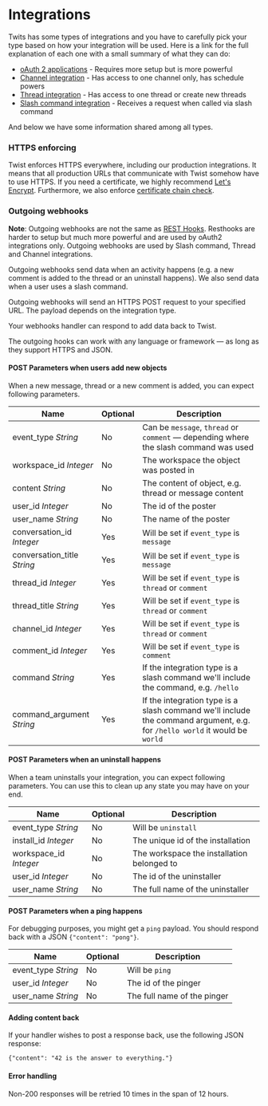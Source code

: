 # Integrations

Twits has some types of integrations and you have to carefully pick
your type based on how your integration will be used. Here is a link
for the full explanation of each one with a small summary of what they
can do:

* [oAuth 2 applications](#oauth) - Requires more setup but is more powerful
* [Channel integration](#channel) - Has access to one channel only, has schedule powers
* [Thread integration](#thread) - Has access to one thread or create new threads
* [Slash command integration](#slash-command) - Receives a request when called via slash command

And below we have some information shared among all types.


### HTTPS enforcing

Twist enforces HTTPS everywhere, including our production
integrations. It means that all production URLs that communicate with
Twist somehow have to use HTTPS. If you need a certificate, we highly
recommend [Let's Encrypt](https://letsencrypt.org/). Furthermore, we
also enforce
[certificate chain check](https://support.dnsimple.com/articles/what-is-ssl-certificate-chain/).


### Outgoing webhooks

**Note**: Outgoing webhooks are not the same
as [REST Hooks](#resthooks). Resthooks are harder to setup but much
more powerful and are used by oAuth2 integrations only. Outgoing
webhooks are used by Slash command, Thread and Channel integrations.

Outgoing webhooks send data when an activity happens (e.g. a new comment is
added to the thread or an uninstall happens). We also send data when a user uses
a slash command.

Outgoing webhooks will send an HTTPS POST request to your specified URL. The
payload depends on the integration type.

Your webhooks handler can respond to add data back to Twist.

The outgoing hooks can work with any language or framework — as long as they
support HTTPS and JSON.


#### POST Parameters when users add new objects

When a new message, thread or a new comment is added, you can expect following
parameters.

| Name | Optional | Description |
| --- | --- | --- |
| event_type *String* | No | Can be `message`, `thread` or `comment` — depending where the slash command was used |
| workspace_id *Integer* | No | The workspace the object was posted in |
| content *String* | No | The content of object, e.g. thread or message content |
| user_id *Integer* | No | The id of the poster |
| user_name *String* | No | The name of the poster |
| conversation_id *Integer* | Yes | Will be set if `event_type` is `message` |
| conversation_title *String* | Yes | Will be set if `event_type` is `message` |
| thread_id *Integer* | Yes | Will be set if `event_type` is `thread` or `comment` |
| thread_title *String* | Yes | Will be set if `event_type` is `thread` or `comment` |
| channel_id *Integer* | Yes | Will be set if `event_type` is `thread` or `comment` |
| comment_id *Integer* | Yes | Will be set if `event_type` is `comment` |
| command *String* | Yes | If the integration type is a slash command we'll include the command, e.g. `/hello` |
| command_argument *String* | Yes | If the integration type is a slash command we'll include the command argument, e.g. for `/hello world` it would be `world` |


#### POST Parameters when an uninstall happens

When a team uninstalls your integration, you can expect following
parameters. You can use this to clean up any state you may have on your end.

| Name | Optional | Description |
| --- | --- | --- |
| event_type *String* | No | Will be `uninstall` |
| install_id *Integer* | No | The unique id of the installation |
| workspace_id *Integer* | No | The workspace the installation belonged to |
| user_id *Integer* | No | The id of the uninstaller |
| user_name *String* | No | The full name of the uninstaller |


#### POST Parameters when a ping happens

For debugging purposes, you might get a `ping` payload. You should respond back
with a JSON `{"content": "pong"}`.

| Name | Optional | Description |
| --- | --- | --- |
| event_type *String* | No | Will be `ping` |
| user_id *Integer* | No | The id of the pinger |
| user_name *String* | No | The full name of the pinger |


#### Adding content back

If your handler wishes to post a response back, use the following JSON
response:

`{"content": "42 is the answer to everything."}`


#### Error handling

Non-200 responses will be retried 10 times in the span of 12 hours.
